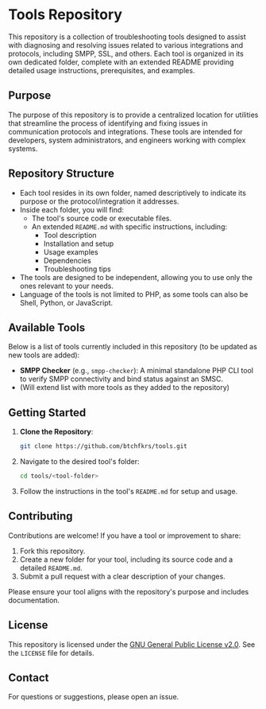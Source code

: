 # Tools Repository

This repository is a collection of troubleshooting tools designed to assist with diagnosing and resolving issues related to various integrations and protocols, including SMPP, SSL, and others. Each tool is organized in its own dedicated folder, complete with an extended README providing detailed usage instructions, prerequisites, and examples.

## Purpose
The purpose of this repository is to provide a centralized location for utilities that streamline the process of identifying and fixing issues in communication protocols and integrations. These tools are intended for developers, system administrators, and engineers working with complex systems.

## Repository Structure
- Each tool resides in its own folder, named descriptively to indicate its purpose or the protocol/integration it addresses.
- Inside each folder, you will find:
  - The tool's source code or executable files.
  - An extended `README.md` with specific instructions, including:
    - Tool description
    - Installation and setup
    - Usage examples
    - Dependencies
    - Troubleshooting tips
- The tools are designed to be independent, allowing you to use only the ones relevant to your needs.
- Language of the tools is not limited to PHP, as some tools can also be Shell, Python, or JavaScript.

## Available Tools
Below is a list of tools currently included in this repository (to be updated as new tools are added):

- **SMPP Checker** (e.g., `smpp-checker`): A minimal standalone PHP CLI tool to verify SMPP connectivity and bind status against an SMSC.
- (Will extend list with more tools as they added to the repository)

## Getting Started
1. **Clone the Repository**:
   ```bash
   git clone https://github.com/btchfkrs/tools.git
   ```
2. Navigate to the desired tool's folder:
   ```bash
   cd tools/<tool-folder>
   ```
3. Follow the instructions in the tool's `README.md` for setup and usage.

## Contributing
Contributions are welcome! If you have a tool or improvement to share:
1. Fork this repository.
2. Create a new folder for your tool, including its source code and a detailed `README.md`.
3. Submit a pull request with a clear description of your changes.

Please ensure your tool aligns with the repository's purpose and includes documentation.

## License
This repository is licensed under the [GNU General Public License v2.0](LICENSE). See the `LICENSE` file for details.

## Contact
For questions or suggestions, please open an issue.